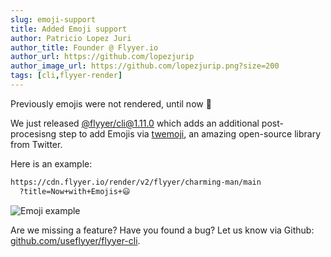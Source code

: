 ```yaml
---
slug: emoji-support
title: Added Emoji support
author: Patricio Lopez Juri
author_title: Founder @ Flyyer.io
author_url: https://github.com/lopezjurip
author_image_url: https://github.com/lopezjurip.png?size=200
tags: [cli,flyyer-render]
---
```


Previously emojis were not rendered, until now 🚀

We just released [@flyyer/cli@1.11.0](https://www.npmjs.com/package/@flyyer/cli) which adds an additional post-procesisng step to add Emojis via [twemoji](https://twemoji.twitter.com/), an amazing open-source library from Twitter.

Here is an example:

```txt
https://cdn.flyyer.io/render/v2/flyyer/charming-man/main
  ?title=Now+with+Emojis+😃
```

![Emoji example](https://cdn.flyyer.io/render/v2/flyyer/charming-man/main?title=Now+with+Emojis+😃)

Are we missing a feature? Have you found a bug? Let us know via Github: [github.com/useflyyer/flyyer-cli](https://github.com/useflyyer/flyyer-cli).
